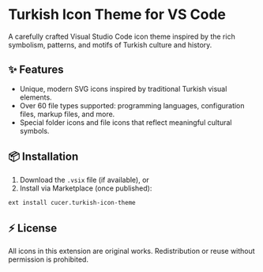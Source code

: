 # Turkish Icon Theme for VS Code

A carefully crafted Visual Studio Code icon theme inspired by the rich symbolism, patterns, and motifs of Turkish culture and history.

## ✨ Features

- Unique, modern SVG icons inspired by traditional Turkish visual elements.
- Over 60 file types supported: programming languages, configuration files, markup files, and more.
- Special folder icons and file icons that reflect meaningful cultural symbols.

## 📦 Installation

1. Download the `.vsix` file (if available), or
2. Install via Marketplace (once published):

```bash
ext install cucer.turkish-icon-theme
```

## ⚡ License

All icons in this extension are original works. Redistribution or reuse without permission is prohibited.
